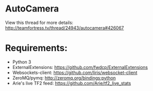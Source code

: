 AutoCamera
=========

View this thread for more details: http://teamfortress.tv/thread/24943/autocamera#426067

Requirements:
============

* Python 3
* ExternalExtensions: https://github.com/fwdcp/ExternalExtensions
* Websockets-client: https://github.com/liris/websocket-client
* ZeroMQ/pymq: http://zeromq.org/bindings:python
* Arie's live TF2 feed: https://github.com/Arie/tf2_live_stats
